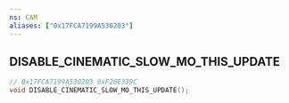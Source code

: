 ```yaml
---
ns: CAM
aliases: ["0x17FCA7199A530203"]
---
```

## DISABLE_CINEMATIC_SLOW_MO_THIS_UPDATE

```c
// 0x17FCA7199A530203 0xF26E339C
void DISABLE_CINEMATIC_SLOW_MO_THIS_UPDATE();
```

